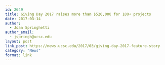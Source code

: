 ```yaml
---
id: 2649
title: Giving Day 2017 raises more than $520,000 for 100+ projects
date: 2017-03-14
author:
  - Joan Springhetti
author_email:
  - jspringh@ucsc.edu
layout: post
link_post: https://news.ucsc.edu/2017/03/giving-day-2017-feature-story.html
category: "News"
format: link
---
```

